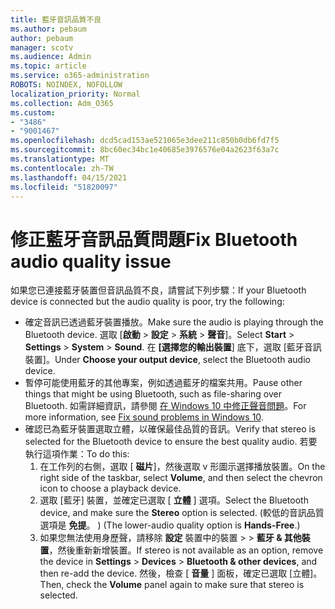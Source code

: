 ```yaml
---
title: 藍牙音訊品質不良
ms.author: pebaum
author: pebaum
manager: scotv
ms.audience: Admin
ms.topic: article
ms.service: o365-administration
ROBOTS: NOINDEX, NOFOLLOW
localization_priority: Normal
ms.collection: Adm_O365
ms.custom:
- "3486"
- "9001467"
ms.openlocfilehash: dcd5cad153ae521065e3dee211c850b0db6fd7f5
ms.sourcegitcommit: 8bc60ec34bc1e40685e3976576e04a2623f63a7c
ms.translationtype: MT
ms.contentlocale: zh-TW
ms.lasthandoff: 04/15/2021
ms.locfileid: "51820097"
---
```

# <a name="fix-bluetooth-audio-quality-issue"></a><span data-ttu-id="9b017-102">修正藍牙音訊品質問題</span><span class="sxs-lookup"><span data-stu-id="9b017-102">Fix Bluetooth audio quality issue</span></span>

<span data-ttu-id="9b017-103">如果您已連接藍牙裝置但音訊品質不良，請嘗試下列步驟：</span><span class="sxs-lookup"><span data-stu-id="9b017-103">If your Bluetooth device is connected but the audio quality is poor, try the following:</span></span>

- <span data-ttu-id="9b017-104">確定音訊已透過藍牙裝置播放。</span><span class="sxs-lookup"><span data-stu-id="9b017-104">Make sure the audio is playing through the Bluetooth device.</span></span> <span data-ttu-id="9b017-105">選取 [**啟動**  >  **設定**  >  **系統**  >  **聲音**]。</span><span class="sxs-lookup"><span data-stu-id="9b017-105">Select **Start** > **Settings** > **System** > **Sound**.</span></span> <span data-ttu-id="9b017-106">在 **[選擇您的輸出裝置**] 底下，選取 [藍牙音訊裝置]。</span><span class="sxs-lookup"><span data-stu-id="9b017-106">Under **Choose your output device**, select the Bluetooth audio device.</span></span>
- <span data-ttu-id="9b017-107">暫停可能使用藍牙的其他專案，例如透過藍牙的檔案共用。</span><span class="sxs-lookup"><span data-stu-id="9b017-107">Pause other things that might be using Bluetooth, such as file-sharing over Bluetooth.</span></span> <span data-ttu-id="9b017-108">如需詳細資訊，請參閱 [在 Windows 10 中修正聲音問題](https://support.microsoft.com/help/4520288/windows-10-fix-sound-problems)。</span><span class="sxs-lookup"><span data-stu-id="9b017-108">For more information, see [Fix sound problems in Windows 10](https://support.microsoft.com/help/4520288/windows-10-fix-sound-problems).</span></span>
- <span data-ttu-id="9b017-109">確認已為藍牙裝置選取立體，以確保最佳品質的音訊。</span><span class="sxs-lookup"><span data-stu-id="9b017-109">Verify that stereo is selected for the Bluetooth device to ensure the best quality audio.</span></span> <span data-ttu-id="9b017-110">若要執行這項作業：</span><span class="sxs-lookup"><span data-stu-id="9b017-110">To do this:</span></span> 
    1. <span data-ttu-id="9b017-111">在工作列的右側，選取 [ **磁片**]，然後選取 v 形圖示選擇播放裝置。</span><span class="sxs-lookup"><span data-stu-id="9b017-111">On the right side of the taskbar, select **Volume**, and then select the chevron icon to choose a playback device.</span></span>
    2. <span data-ttu-id="9b017-112">選取 [藍牙] 裝置，並確定已選取 [ **立體** ] 選項。</span><span class="sxs-lookup"><span data-stu-id="9b017-112">Select the Bluetooth device, and make sure the **Stereo** option is selected.</span></span> <span data-ttu-id="9b017-113"> (較低的音訊品質選項是 **免提**。 ) </span><span class="sxs-lookup"><span data-stu-id="9b017-113">(The lower-audio quality option is **Hands-Free**.)</span></span>
    3. <span data-ttu-id="9b017-114">如果您無法使用身歷聲，請移除 **設定** 裝置中的裝置  >    >  **藍牙 & 其他裝置**，然後重新新增裝置。</span><span class="sxs-lookup"><span data-stu-id="9b017-114">If stereo is not available as an option, remove the device in **Settings** > **Devices** > **Bluetooth & other devices**, and then re-add the device.</span></span> <span data-ttu-id="9b017-115">然後，檢查 [ **音量** ] 面板，確定已選取 [立體]。</span><span class="sxs-lookup"><span data-stu-id="9b017-115">Then, check the **Volume** panel again to make sure that stereo is selected.</span></span>

